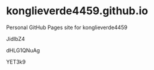 # konglieverde4459.github.io
Personal GitHub Pages site for konglieverde4459




































JidIbZ4


dHLG1QNuAg

YET3k9
